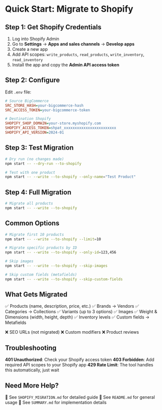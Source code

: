 # Quick Start: Migrate to Shopify

## Step 1: Get Shopify Credentials

1. Log into Shopify Admin
2. Go to **Settings** → **Apps and sales channels** → **Develop apps**
3. Create a new app
4. Add API scopes: `write_products`, `read_products`, `write_inventory`, `read_inventory`
5. Install the app and copy the **Admin API access token**

## Step 2: Configure

Edit `.env` file:

```ini
# Source BigCommerce
SRC_STORE_HASH=your-bigcommerce-hash
SRC_ACCESS_TOKEN=your-bigcommerce-token

# Destination Shopify
SHOPIFY_SHOP_DOMAIN=your-store.myshopify.com
SHOPIFY_ACCESS_TOKEN=shpat_xxxxxxxxxxxxxxxxxxxxxxxx
SHOPIFY_API_VERSION=2024-01
```

## Step 3: Test Migration

```bash
# Dry run (no changes made)
npm start -- --dry-run --to-shopify

# Test with one product
npm start -- --write --to-shopify --only-name="Test Product"
```

## Step 4: Full Migration

```bash
# Migrate all products
npm start -- --write --to-shopify
```

## Common Options

```bash
# Migrate first 10 products
npm start -- --write --to-shopify --limit=10

# Migrate specific products by ID
npm start -- --write --to-shopify --only-id=123,456

# Skip images
npm start -- --write --to-shopify --skip-images

# Skip custom fields (metafields)
npm start -- --write --to-shopify --skip-custom-fields
```

## What Gets Migrated

✅ Products (name, description, price, etc.)
✅ Brands → Vendors
✅ Categories → Collections
✅ Variants (up to 3 options)
✅ Images
✅ Weight & Dimensions (width, height, depth)
✅ Inventory levels
✅ Custom fields → Metafields

❌ SEO URLs (not migrated)
❌ Custom modifiers
❌ Product reviews

## Troubleshooting

**401 Unauthorized**: Check your Shopify access token
**403 Forbidden**: Add required API scopes to your Shopify app
**429 Rate Limit**: The tool handles this automatically, just wait

## Need More Help?

📖 See `SHOPIFY_MIGRATION.md` for detailed guide
📖 See `README.md` for general usage
📖 See `SUMMARY.md` for implementation details
